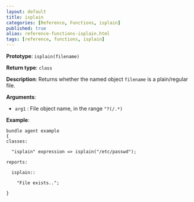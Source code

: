 ```yaml
---
layout: default
title: isplain
categories: [Reference, Functions, isplain]
published: true
alias: reference-functions-isplain.html
tags: [reference, functions, isplain]
---
```


**Prototype**: `isplain(filename)`

**Return type**: `class`

**Description**: Returns whether the named object `filename` is a 
plain/regular file.

**Arguments**:

* `arg1` : File object name, in the range `"?(/.*)`

**Example**:

```cf3
bundle agent example
{
classes:

  "isplain" expression => isplain("/etc/passwd");

reports:

  isplain::

    "File exists..";

}
```
